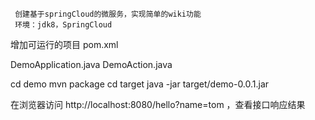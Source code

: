```
 创建基于springCloud的微服务，实现简单的wiki功能
 环境：jdk8，SpringCloud
```

增加可运行的项目
pom.xml

DemoApplication.java
DemoAction.java

cd demo
mvn package
cd target
java -jar target/demo-0.0.1.jar 

在浏览器访问 http://localhost:8080/hello?name=tom ，查看接口响应结果



